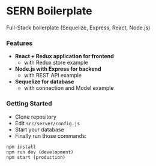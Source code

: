 # SERN Boilerplate

Full-Stack boilerplate (Sequelize, Express, React, Node.js)

### Features

  * **React + Redux application for frontend**
    * with Redux store example
  * **Node.js with Express for backend**
    * with REST API example
  * **Sequelize for database**
    * with connection and Model example
  
### Getting Started

- Clone repository
- Edit `src/server/config.js`
- Start your database
- Finally run those commands:
```
npm install
npm run dev (development)
npm start (production)
````